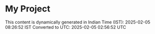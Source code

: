 # My Project

This content is dynamically generated in Indian Time (IST): 2025-02-05 08:26:52 IST
Converted to UTC: 2025-02-05 02:56:52 UTC
